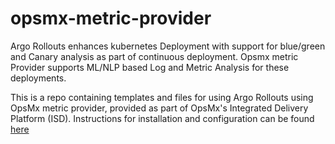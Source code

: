 # opsmx-metric-provider
Argo Rollouts enhances kubernetes Deployment with support for blue/green and Canary analysis as part of continuous deployment. Opsmx metric Provider supports ML/NLP based Log and Metric Analysis for these deployments.

This is a repo containing templates and files for using Argo Rollouts using OpsMx metric provider, provided as part of OpsMx's Integrated Delivery Platform (ISD). Instructions for installation and configuration can be found [here](https://docs.google.com/document/d/1ZAd1YuyyvAMz7MtoytEP7IL0L4zy6iEgyVKcqHX4cQ0/edit?usp=sharing)
